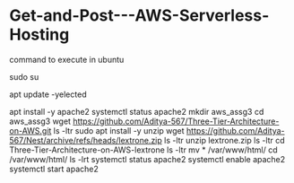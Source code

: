 # Get-and-Post---AWS-Serverless-Hosting

command to execute in ubuntu

sudo su


apt update -yelected


apt install -y apache2
systemctl status apache2
mkdir aws_assg3
cd aws_assg3 
wget https://github.com/Aditya-567/Three-Tier-Architecture-on-AWS.git
ls -ltr
sudo apt install -y unzip
wget https://github.com/Aditya-567/Nest/archive/refs/heads/lextrone.zip
ls -ltr
unzip lextrone.zip
ls -ltr
cd Three-Tier-Architecture-on-AWS-lextrone
ls -ltr
mv * /var/www/html/
cd /var/www/html/
ls -lrt
systemctl status apache2
systemctl enable apache2
systemctl start apache2
